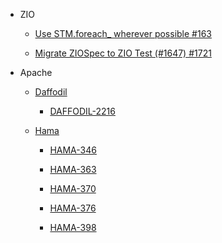 
* ZIO

  * [Use STM.foreach_ wherever possible #163](https://github.com/zio/zio-keeper/issues/163)

  * [Migrate ZIOSpec to ZIO Test (#1647) #1721](https://github.com/zio/zio/pull/1721)

* Apache

  * [Daffodil](http://daffodil.incubator.apache.org/)

      * [DAFFODIL-2216](https://issues.apache.org/jira/projects/DAFFODIL/issues/DAFFODIL-2216)

  * [Hama](https://hama.apache.org/)

      * [HAMA-346](https://issues.apache.org/jira/browse/HAMA-346)

      * [HAMA-363](https://issues.apache.org/jira/browse/HAMA-363)

      * [HAMA-370](https://issues.apache.org/jira/browse/HAMA-370)

      * [HAMA-376](https://issues.apache.org/jira/browse/HAMA-376)

      * [HAMA-398](https://issues.apache.org/jira/browse/HAMA-398)
